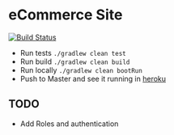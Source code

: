 # eCommerce Site 
[![Build Status](https://travis-ci.org/luiscarlin/ecommerce-site.svg?branch=master)](https://travis-ci.org/luiscarlin/ecommerce-site)

- Run tests `./gradlew clean test`
- Run build `./gradlew clean build`
- Run locally `./gradlew clean bootRun`
- Push to Master and see it running in [heroku](https://ecommerce-luis.herokuapp.com)


## TODO
- Add Roles and authentication
